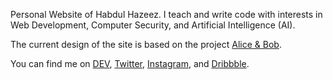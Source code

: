 Personal Website of Habdul Hazeez. I teach and write code with interests in Web Development,
Computer Security, and Artificial Intelligence (AI).

The current design of the site is based on the project [Alice & Bob](https://github.com/ziizium/aliceandbob).

You can find me on [DEV](https://dev.to/ziizium), [Twitter](https://twitter.com/ziizium), [Instagram](https://instagram.com/ziizium), and [Dribbble](https://dribbble.com/ziizium).
